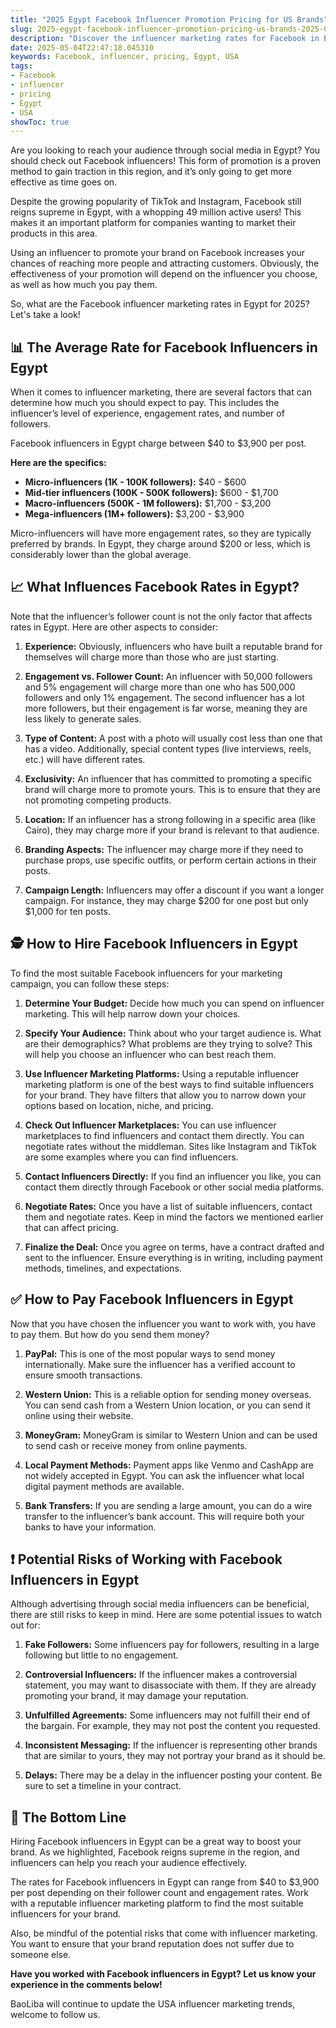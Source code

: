 ```yaml
---
title: "2025 Egypt Facebook Influencer Promotion Pricing for US Brands"
slug: 2025-egypt-facebook-influencer-promotion-pricing-us-brands-2025-05-04
description: "Discover the influencer marketing rates for Facebook in Egypt for 2025. Pricing insights for American brands."
date: 2025-05-04T22:47:18.045310
keywords: Facebook, influencer, pricing, Egypt, USA
tags:
- Facebook
- influencer
- pricing
- Egypt
- USA
showToc: true
---
```


Are you looking to reach your audience through social media in Egypt? You should check out Facebook influencers! This form of promotion is a proven method to gain traction in this region, and it’s only going to get more effective as time goes on.

Despite the growing popularity of TikTok and Instagram, Facebook still reigns supreme in Egypt, with a whopping 49 million active users! This makes it an important platform for companies wanting to market their products in this area.

Using an influencer to promote your brand on Facebook increases your chances of reaching more people and attracting customers. Obviously, the effectiveness of your promotion will depend on the influencer you choose, as well as how much you pay them.

So, what are the Facebook influencer marketing rates in Egypt for 2025? Let's take a look!

## 📊 The Average Rate for Facebook Influencers in Egypt

When it comes to influencer marketing, there are several factors that can determine how much you should expect to pay. This includes the influencer’s level of experience, engagement rates, and number of followers.

Facebook influencers in Egypt charge between $40 to $3,900 per post.

**Here are the specifics:**
- **Micro-influencers (1K - 100K followers):** $40 - $600
- **Mid-tier influencers (100K - 500K followers):** $600 - $1,700
- **Macro-influencers (500K - 1M followers):** $1,700 - $3,200
- **Mega-influencers (1M+ followers):** $3,200 - $3,900

Micro-influencers will have more engagement rates, so they are typically preferred by brands. In Egypt, they charge around $200 or less, which is considerably lower than the global average.

## 📈 What Influences Facebook Rates in Egypt?

Note that the influencer’s follower count is not the only factor that affects rates in Egypt. Here are other aspects to consider:

1. **Experience:** Obviously, influencers who have built a reputable brand for themselves will charge more than those who are just starting.

2. **Engagement vs. Follower Count:** An influencer with 50,000 followers and 5% engagement will charge more than one who has 500,000 followers and only 1% engagement. The second influencer has a lot more followers, but their engagement is far worse, meaning they are less likely to generate sales.

3. **Type of Content:** A post with a photo will usually cost less than one that has a video. Additionally, special content types (live interviews, reels, etc.) will have different rates.

4. **Exclusivity:** An influencer that has committed to promoting a specific brand will charge more to promote yours. This is to ensure that they are not promoting competing products.

5. **Location:** If an influencer has a strong following in a specific area (like Cairo), they may charge more if your brand is relevant to that audience.

6. **Branding Aspects:** The influencer may charge more if they need to purchase props, use specific outfits, or perform certain actions in their posts. 

7. **Campaign Length:** Influencers may offer a discount if you want a longer campaign. For instance, they may charge $200 for one post but only $1,000 for ten posts. 

## 🕵️ How to Hire Facebook Influencers in Egypt

To find the most suitable Facebook influencers for your marketing campaign, you can follow these steps:

1. **Determine Your Budget:** Decide how much you can spend on influencer marketing. This will help narrow down your choices.

2. **Specify Your Audience:** Think about who your target audience is. What are their demographics? What problems are they trying to solve? This will help you choose an influencer who can best reach them.

3. **Use Influencer Marketing Platforms:** Using a reputable influencer marketing platform is one of the best ways to find suitable influencers for your brand. They have filters that allow you to narrow down your options based on location, niche, and pricing. 

4. **Check Out Influencer Marketplaces:** You can use influencer marketplaces to find influencers and contact them directly. You can negotiate rates without the middleman. Sites like Instagram and TikTok are some examples where you can find influencers.

5. **Contact Influencers Directly:** If you find an influencer you like, you can contact them directly through Facebook or other social media platforms. 

6. **Negotiate Rates:** Once you have a list of suitable influencers, contact them and negotiate rates. Keep in mind the factors we mentioned earlier that can affect pricing.

7. **Finalize the Deal:** Once you agree on terms, have a contract drafted and sent to the influencer. Ensure everything is in writing, including payment methods, timelines, and expectations. 

## ✅ How to Pay Facebook Influencers in Egypt

Now that you have chosen the influencer you want to work with, you have to pay them. But how do you send them money?

1. **PayPal:** This is one of the most popular ways to send money internationally. Make sure the influencer has a verified account to ensure smooth transactions. 

2. **Western Union:** This is a reliable option for sending money overseas. You can send cash from a Western Union location, or you can send it online using their website.

3. **MoneyGram:** MoneyGram is similar to Western Union and can be used to send cash or receive money from online payments.

4. **Local Payment Methods:** Payment apps like Venmo and CashApp are not widely accepted in Egypt. You can ask the influencer what local digital payment methods are available. 

5. **Bank Transfers:** If you are sending a large amount, you can do a wire transfer to the influencer’s bank account. This will require both your banks to have your information. 

## ❗ Potential Risks of Working with Facebook Influencers in Egypt

Although advertising through social media influencers can be beneficial, there are still risks to keep in mind. Here are some potential issues to watch out for:

1. **Fake Followers:** Some influencers pay for followers, resulting in a large following but little to no engagement. 

2. **Controversial Influencers:** If the influencer makes a controversial statement, you may want to disassociate with them. If they are already promoting your brand, it may damage your reputation. 

3. **Unfulfilled Agreements:** Some influencers may not fulfill their end of the bargain. For example, they may not post the content you requested. 

4. **Inconsistent Messaging:** If the influencer is representing other brands that are similar to yours, they may not portray your brand as it should be. 

5. **Delays:** There may be a delay in the influencer posting your content. Be sure to set a timeline in your contract. 

## 🤝 The Bottom Line

Hiring Facebook influencers in Egypt can be a great way to boost your brand. As we highlighted, Facebook reigns supreme in the region, and influencers can help you reach your audience effectively.

The rates for Facebook influencers in Egypt can range from $40 to $3,900 per post depending on their follower count and engagement rates. Work with a reputable influencer marketing platform to find the most suitable influencers for your brand.

Also, be mindful of the potential risks that come with influencer marketing. You want to ensure that your brand reputation does not suffer due to someone else.

**Have you worked with Facebook influencers in Egypt? Let us know your experience in the comments below!** 

BaoLiba will continue to update the USA influencer marketing trends, welcome to follow us.